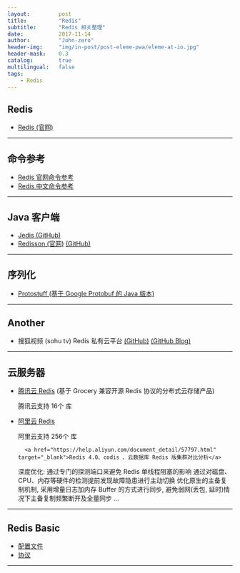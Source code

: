 ```yaml
---
layout:       	post
title:        	"Redis"
subtitle:     	"Redis 相关整理"
date:         	2017-11-14
author:       	"John-zero"
header-img:   	"img/in-post/post-eleme-pwa/eleme-at-io.jpg"
header-mask:  	0.3
catalog:      	true
multilingual: 	false
tags:
    - Redis
---
```




## Redis
	
* <a href="https://redis.io/" target="_blank">Redis (官网)</a>

***	

## 命令参考

* <a href="https://redis.io/commands" target="_blank">Redis 官网命令参考</a> 
* <a href="http://redisdoc.com/" target="_blank">Redis 中文命令参考</a> 

***
	
## Java 客户端

* <a href="https://github.com/xetorthio/jedis" target="_blank">Jedis (GitHub)</a> 
* <a href="https://redisson.org/" target="_blank">Redisson (官网)</a> <a href="https://github.com/redisson/redisson" target="_blank">(GitHub)</a> 

***

## 序列化

* <a href="http://www.protostuff.io/" target="_blank">Protostuff (基于 Google Protobuf 的 Java 版本) </a> 
	
***

## Another

* 搜狐视频 (sohu tv) Redis 私有云平台 <a href="https://github.com/sohutv/cachecloud" target="_blank">(GitHub)</a> <a href="http://cachecloud.github.io/" target="_blank">(GitHub Blog)</a>  	

***

## 云服务器

* <a href="https://www.qcloud.com/document/product/239/3205" target="_blank">腾讯云 Redis</a>  (基于 Grocery 兼容开源 Redis 协议的分布式云存储产品)

	腾讯云支持 16个 库

* <a href="https://help.aliyun.com/document_detail/26342.html" target="_blank">阿里云 Redis</a>

	阿里云支持 256个 库
	
		<a href="https://help.aliyun.com/document_detail/57797.html" target="_blank">Redis 4.0、codis 、云数据库 Redis 版集群对比分析</a> 
	
	深度优化:
			通过专门的探测端口来避免 Redis 单线程阻塞的影响
			通过对磁盘、CPU、内存等硬件的检测提前发现故障隐患进行主动切换
			优化原生的主备复制机制, 采用增量日志加内存 Buffer 的方式进行同步, 避免弱网(丢包, 延时)情况下主备复制频繁断开及全量同步
			...

***

## Redis Basic

* <a href="https://redis.io/topics/config" target="_blank">配置文件</a> 
* <a href="https://redis.io/topics/protocol" target="_blank">协议</a>  

***
